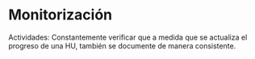 # Monitorización

Actividades: Constantemente verificar que a medida que se actualiza el progreso de una HU, también se documente de manera consistente.